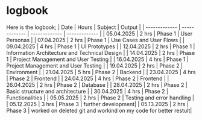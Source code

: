 # logbook

Here is the logbook;
| Date       |   Hours       |  Subject          |  Output       |
| ------------- | ------------- |  ------------- | ------------- |
| 05.04.2025  | 2 hrs   | Phase 1 | User Personas |
| 07.04.2025  | 2 hrs  | Phase 1 | Use Cases and User Flows |
| 09.04.2025  | 4 hrs  | Phase 1 | UI Prototypes |
| 12.04.2025  | 2 hrs  | Phase 1 | Information Architecture and Technical Design |
| 14.04.2025  | 2 hrs  | Phase 1 | Project Management and User Testing |
| 16.04.2025  | 4 hrs  | Phase 1 | Project Management and User Testing |
| 19.04.2025  | 2 hrs  | Phase 2 | Environment |
| 21.04.2025  | 5 hrs  | Phase 2 | Backend |
| 23.04.2025  | 4 hrs  | Phase 2 | Frontend |
| 24.04.2025  | 4 hrs  | Phase 2 | Frontend |
| 26.04.2025  | 2 hrs  | Phase 2 | Database |
| 28.04.2025  | 2 hrs  | Phase 2 | Basic structure and architecture |
| 30.04.2025  | 4 hrs  | Phase 2 | Functionalities |
| 05.05.2025  | 2 hrs  | Phase 2 | Testing and error handling |
| 05.12.2025  | 3 hrs  | Phase 3 | further development|
| 05.13.2025  | 2 hrs  | Phase 3 | worked on deleted git and workind on my code for better restult|
